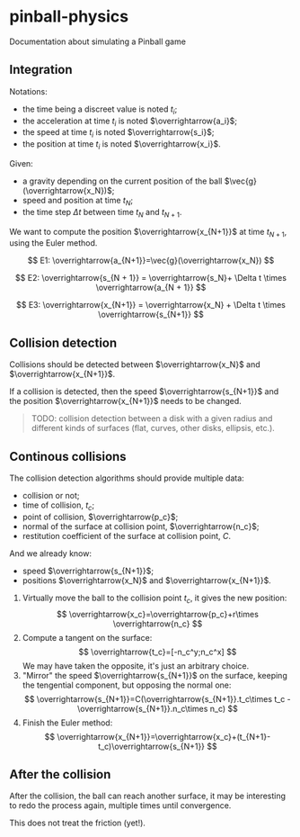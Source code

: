 # pinball-physics
 Documentation about simulating a Pinball game

## Integration

Notations:
- the time being a discreet value is noted $t_i$;
- the acceleration at time $t_i$ is noted $\overrightarrow{a_i}$;
- the speed at time $t_i$ is noted $\overrightarrow{s_i}$;
- the position at time $t_i$ is noted $\overrightarrow{x_i}$.

Given:
- a gravity depending on the current position of the ball $\vec{g}(\overrightarrow{x_N})$;
- speed and position at time $t_N$;
- the time step $\Delta t$ between time $t_N$ and $t_{N+1}$.

We want to compute the position $\overrightarrow{x_{N+1}}$ at time $t_{N+1}$, using the Euler method.

$$ E1: \overrightarrow{a_{N+1}}=\vec{g}(\overrightarrow{x_N}) $$

$$ E2: \overrightarrow{s_{N + 1}} = \overrightarrow{s_N}+ \Delta t \times \overrightarrow{a_{N + 1}} $$

$$ E3: \overrightarrow{x_{N+1}} = \overrightarrow{x_N} +  \Delta t \times \overrightarrow{s_{N+1}} $$

## Collision detection

Collisions should be detected between $\overrightarrow{x_N}$ and $\overrightarrow{x_{N+1}}$.

If a collision is detected, then the speed $\overrightarrow{s_{N+1}}$ and the position $\overrightarrow{x_{N+1}}$ needs to be changed.

> TODO: collision detection between a disk with a given radius and different kinds of surfaces (flat, curves, other disks, ellipsis, etc.).

## Continous collisions

The collision detection algorithms should provide multiple data:
- collision or not;
- time of collision, $t_c$;
- point of collision, $\overrightarrow{p_c}$;
- normal of the surface at collision point, $\overrightarrow{n_c}$;
- restitution coefficient of the surface at collision point, $C$.

And we already know:
- speed $\overrightarrow{s_{N+1}}$;
- positions $\overrightarrow{x_N}$ and $\overrightarrow{x_{N+1}}$.

1. Virtually move the ball to the collision point $t_c$, it gives the new position:
   $$ \overrightarrow{x_c}=\overrightarrow{p_c}+r\times \overrightarrow{n_c} $$
2. Compute a tangent on the surface:
   $$ \overrightarrow{t_c}=[-n_c^y;n_c^x] $$
   We may have taken the opposite, it's just an arbitrary choice.
3. "Mirror" the speed $\overrightarrow{s_{N+1}}$ on the surface, keeping the tengential component, but opposing the normal one:
   $$ \overrightarrow{s_{N+1}}=C(\overrightarrow{s_{N+1}}.t_c\times t_c - \overrightarrow{s_{N+1}}.n_c\times n_c) $$
4. Finish the Euler method:
   $$ \overrightarrow{x_{N+1}}=\overrightarrow{x_c}+(t_{N+1}-t_c)\overrightarrow{s_{N+1}} $$

## After the collision

After the collision, the ball can reach another surface, it may be interesting to redo the process again, multiple times until convergence.

This does not treat the friction (yet!).
